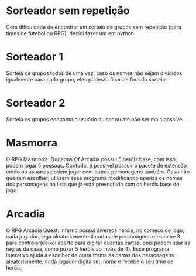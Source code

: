 # Sorteador sem repetição
Com dificuldade de encontrar um sorteio de grupos sem repetição (para times de futebol ou RPG), decidi fazer um em python.

# Sorteador 1
Sorteia os grupos todos de uma vez, caso os nomes não sejam divididos igualmente para cada grupo, eles poderão ficar de fora do sorteio.

# Sorteador 2
Sorteia os grupos enquanto o usuário quiser ou até não ser mais possível

# Masmorra
O RPG Masmorra: Dugeons Of Arcadia possui 5 heróis base, com isso, podem jogar 5 pessoas. Contudo, é possível possuir o pacote de extensão, então os usuários podem jogar com outros personagens também. Caso não queiram escolher, utilizem esse programa modificando apenas os nomes dos personagens na lista que já está preenchida com os heróis base do jogo.

# Arcadia
O RPG Arcadia Quest: Inferno possui diversos heróis, no começo do jogo, cada jogador pega aleatoriamente 4 cartas de personagens e escolhe 3 para controlar(deixei aberto para digitar quantas cartas, pois podem usar as regras da casa, como puxar 5 heróis ao invés de 4). Esse programa interativo ajuda a escolher de outra forma as cartas dos personagens aleatoriamente, cada jogador digita seu nome e recebe o seu time de heróis.
